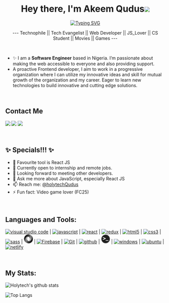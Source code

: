 <h1 align="center">Hey there, I'm Akeem Qudus<img src="https://media.giphy.com/media/hvRJCLFzcasrR4ia7z/giphy.gif" width="28"></h1>

<div align="center">
  <a href="https://git.io/typing-svg"><img src="https://readme-typing-svg.demolab.com?font=Fira+Code&weight=500&size=25&pause=1000&center=true&random=false&width=435&lines=Software+Engineer;Frontend+Enginneer;Open+Source+Dude;JavaScript+Lover" alt="Typing SVG" /></a>
</div>

<p align="center">
  ---
  Technophile || Tech Evangelist || Web Developer || JS_Lover || CS Student || Movies || Games
  ---
</p> <br/>

- ✨ I am a <b>Software Engineer</b> based in Nigeria. I’m passionate about making the web accessible to everyone and also providing support.
- A proactive Frontend developer, I aim to work in a progressive organization where I can utilize my innovative ideas and skill for mutual growth of the organization and my career. Eager to learn new technologies to build innovative and cutting edge solutions.
<br>


<h2 align="left">Contact Me</h2>
<p align="left">
<strong>
  <a href="https://twitter.com/holytechQudus" target="_blank"><img src="https://img.icons8.com/external-justicon-flat-justicon/64/000000/external-twitter-social-media-justicon-flat-justicon.png" height="40px"/></a> 
  <a href="mailto:akeemqudus2016@gmail.com" target="_blank"><img src="https://img.icons8.com/fluency/48/000000/mail.png" height="40px"/></a> 
  <a href="https://www.linkedin.com/in/holytech/" target="_blank"><img src="https://img.icons8.com/external-justicon-flat-justicon/64/000000/external-linkedin-social-media-justicon-flat-justicon.png" height="40px"/></a>
</strong>
</p>

<br/>

## ✨ Specials!!! ✨

- 🔭 Favourite tool is React JS
- 🌱 Currently open to internship and remote jobs.
- 🤔 Looking forward to meeting other developers.
- 💬 Ask me more about JavaScript, especially React JS
- 📫 Reach me: [@holytechQudus](https://twitter.com/holytechQudus)
- ⚡ Fun fact: Video game lover (FC25)

<br/>

## Languages and Tools:

[<img alt="visual studio code" width="26px" src="https://img.icons8.com/fluent/240/000000/visual-studio-code-2019.png" />](https://code.visualstudio.com/) | 
[<img alt="javascript" width="28px" src="https://img.icons8.com/color/240/000000/javascript.png" />](https://developer.mozilla.org/en-US/docs/Web/JavaScript) |
[<img alt="react" width="28px" src="https://img.icons8.com/color/240/000000/react-native.png" />](https://reactjs.org/) |
[<img alt="redux" width="28px" src="https://img.icons8.com/color/240/000000/redux.png" />](https://redux.js.org/) | 
[<img alt="html5" width="28px" src="https://img.icons8.com/color/240/000000/html-5.png">](https://developer.mozilla.org/en-US/docs/Web/HTML) |
[<img alt="css3" width="28px" src="https://img.icons8.com/color/240/000000/css3.png">](https://developer.mozilla.org/en-US/docs/Web/CSS) |
[<img alt="sass" width="28px" src="https://img.icons8.com/color/240/000000/sass.png">](https://sass-lang.com/) | 
[<img alt="json" width="28px" src="https://raw.githubusercontent.com/github/explore/80688e429a7d4ef2fca1e82350fe8e3517d3494d/topics/json/json.png">](https://www.json.org/json-en.html) | 
[<img alt="Firebase" width="28px" src="https://img.icons8.com/color/240/000000/firebase.png">](https://firebase.google.com) | 
[<img alt="Git" width="28px" src="https://img.icons8.com/color/240/000000/git.png">](https://git-scm.com/) |
[<img alt="github" width="28px" src="https://img.icons8.com/ios-glyphs/240/000000/github.png">](https://github.com/) |
[<img alt="terminal" width="28px" src="https://raw.githubusercontent.com/github/explore/80688e429a7d4ef2fca1e82350fe8e3517d3494d/topics/terminal/terminal.png">](https://docs.microsoft.com/en-us/windows/terminal/) | 
[<img alt="windows" width="28px" src="https://img.icons8.com/color/240/000000/windows-10.png">](https://www.microsoft.com/en-us/windows) | 
[<img alt="ubuntu" width="28px" src="https://img.icons8.com/color/96/000000/ubuntu--v1.png">](https://ubuntu.com/) |
[<img alt="netlify" src="https://img.icons8.com/external-tal-revivo-filled-tal-revivo/24/000000/external-netlify-a-cloud-computing-company-that-offers-hosting-and-serverless-backend-services-for-static-websites-logo-filled-tal-revivo.png"/>](https://www.netlify.com/) 

<br/>

## My Stats:

![Holytech's github stats](https://github-readme-stats.vercel.app/api?username=Holytech&show_icons=true&theme=dark)

![Top Langs](https://github-readme-stats.vercel.app/api/top-langs/?username=Holytech&layout=compact&theme=dark)
